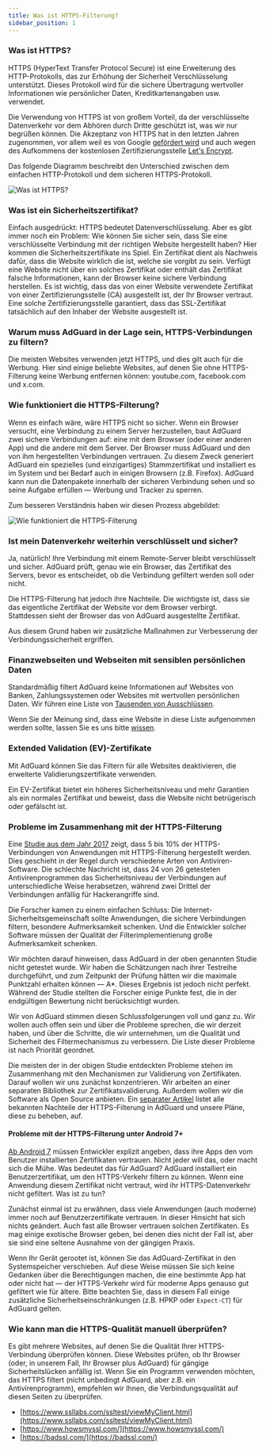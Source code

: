 ```yaml
---
title: Was ist HTTPS-Filterung?
sidebar_position: 1
---
```


### Was ist HTTPS?

HTTPS (HyperText Transfer Protocol Secure) ist eine Erweiterung des HTTP-Protokolls, das zur Erhöhung der Sicherheit Verschlüsselung unterstützt. Dieses Protokoll wird für die sichere Übertragung wertvoller Informationen wie persönlicher Daten, Kreditkartenangaben usw. verwendet.

Die Verwendung von HTTPS ist von großem Vorteil, da der verschlüsselte Datenverkehr vor dem Abhören durch Dritte geschützt ist, was wir nur begrüßen können. Die Akzeptanz von HTTPS hat in den letzten Jahren zugenommen, vor allem weil es von Google [gefördert wird](https://webmasters.googleblog.com/2014/08/https-as-ranking-signal.html) und auch wegen des Aufkommens der kostenlosen Zertifizierungsstelle [Let's Encrypt](https://en.wikipedia.org/wiki/Let's_Encrypt).

Das folgende Diagramm beschreibt den Unterschied zwischen dem einfachen HTTP-Protokoll und dem sicheren HTTPS-Protokoll.

![Was ist HTTPS?](https://cdn.adtidy.org/public/Adguard/Blog/https/what_is_https.png)

### Was ist ein Sicherheitszertifikat?

Einfach ausgedrückt: HTTPS bedeutet Datenverschlüsselung. Aber es gibt immer noch ein Problem: Wie können Sie sicher sein, dass Sie eine verschlüsselte Verbindung mit der richtigen Website hergestellt haben? Hier kommen die Sicherheitszertifikate ins Spiel. Ein Zertifikat dient als Nachweis dafür, dass die Website wirklich die ist, welche sie vorgibt zu sein. Verfügt eine Website nicht über ein solches Zertifikat oder enthält das Zertifikat falsche Informationen, kann der Browser keine sichere Verbindung herstellen. Es ist wichtig, dass das von einer Website verwendete Zertifikat von einer Zertifizierungsstelle (CA) ausgestellt ist, der Ihr Browser vertraut. Eine solche Zertifizierungsstelle garantiert, dass das SSL-Zertifikat tatsächlich auf den Inhaber der Website ausgestellt ist.

### Warum muss AdGuard in der Lage sein, HTTPS-Verbindungen zu filtern?

Die meisten Websites verwenden jetzt HTTPS, und dies gilt auch für die Werbung. Hier sind einige beliebte Websites, auf denen Sie ohne HTTPS-Filterung keine Werbung entfernen können: youtube.com, facebook.com und x.com.

### Wie funktioniert die HTTPS-Filterung?

Wenn es einfach wäre, wäre HTTPS nicht so sicher. Wenn ein Browser versucht, eine Verbindung zu einem Server herzustellen, baut AdGuard zwei sichere Verbindungen auf: eine mit dem Browser (oder einer anderen App) und die andere mit dem Server. Der Browser muss AdGuard und den von ihm hergestellten Verbindungen vertrauen. Zu diesem Zweck generiert AdGuard ein spezielles (und einzigartiges) Stammzertifikat und installiert es im System und bei Bedarf auch in einigen Browsern (z.B. Firefox). AdGuard kann nun die Datenpakete innerhalb der sicheren Verbindung sehen und so seine Aufgabe erfüllen — Werbung und Tracker zu sperren.

Zum besseren Verständnis haben wir diesen Prozess abgebildet:

![Wie funktioniert die HTTPS-Filterung](https://cdn.adtidy.org/public/Adguard/Blog/https/what_is_https_filtering.png)

### Ist mein Datenverkehr weiterhin verschlüsselt und sicher?

Ja, natürlich! Ihre Verbindung mit einem Remote-Server bleibt verschlüsselt und sicher. AdGuard prüft, genau wie ein Browser, das Zertifikat des Servers, bevor es entscheidet, ob die Verbindung gefiltert werden soll oder nicht.

Die HTTPS-Filterung hat jedoch ihre Nachteile. Die wichtigste ist, dass sie das eigentliche Zertifikat der Website vor dem Browser verbirgt. Stattdessen sieht der Browser das von AdGuard ausgestellte Zertifikat.

Aus diesem Grund haben wir zusätzliche Maßnahmen zur Verbesserung der Verbindungssicherheit ergriffen.

### Finanzwebseiten und Webseiten mit sensiblen persönlichen Daten

Standardmäßig filtert AdGuard keine Informationen auf Websites von Banken, Zahlungssystemen oder Websites mit wertvollen persönlichen Daten. Wir führen eine Liste von [Tausenden von Ausschlüssen](https://github.com/AdguardTeam/HttpsExclusions).

Wenn Sie der Meinung sind, dass eine Website in diese Liste aufgenommen werden sollte, lassen Sie es uns bitte [wissen](https://github.com/AdguardTeam/HttpsExclusions/issues/new).

### Extended Validation (EV)-Zertifikate

Mit AdGuard können Sie das Filtern für alle Websites deaktivieren, die erweiterte Validierungszertifikate verwenden.

Ein EV-Zertifikat bietet ein höheres Sicherheitsniveau und mehr Garantien als ein normales Zertifikat und beweist, dass die Website nicht betrügerisch oder gefälscht ist.

### Probleme im Zusammenhang mit der HTTPS-Filterung

Eine [Studie aus dem Jahr 2017](https://cdn.adtidy.org/public/Adguard/Blog/https/interception-ndss17.pdf) zeigt, dass 5 bis 10% der HTTPS-Verbindungen von Anwendungen mit HTTPS-Filterung hergestellt werden. Dies geschieht in der Regel durch verschiedene Arten von Antiviren-Software. Die schlechte Nachricht ist, dass 24 von 26 getesteten Antivirenprogrammen das Sicherheitsniveau der Verbindungen auf unterschiedliche Weise herabsetzen, während zwei Drittel der Verbindungen anfällig für Hackerangriffe sind.

Die Forscher kamen zu einem einfachen Schluss: Die Internet-Sicherheitsgemeinschaft sollte Anwendungen, die sichere Verbindungen filtern, besondere Aufmerksamkeit schenken. Und die Entwickler solcher Software müssen der Qualität der Filterimplementierung große Aufmerksamkeit schenken.

Wir möchten darauf hinweisen, dass AdGuard in der oben genannten Studie nicht getestet wurde. Wir haben die Schätzungen nach ihrer Testreihe durchgeführt, und zum Zeitpunkt der Prüfung hätten wir die maximale Punktzahl erhalten können — A\*. Dieses Ergebnis ist jedoch nicht perfekt. Während der Studie stellten die Forscher einige Punkte fest, die in der endgültigen Bewertung nicht berücksichtigt wurden.

Wir von AdGuard stimmen diesen Schlussfolgerungen voll und ganz zu. Wir wollen auch offen sein und über die Probleme sprechen, die wir derzeit haben, und über die Schritte, die wir unternehmen, um die Qualität und Sicherheit des Filtermechanismus zu verbessern. Die Liste dieser Probleme ist nach Priorität geordnet.

Die meisten der in der obigen Studie entdeckten Probleme stehen im Zusammenhang mit den Mechanismen zur Validierung von Zertifikaten. Darauf wollen wir uns zunächst konzentrieren. Wir arbeiten an einer separaten Bibliothek zur Zertifikatsvalidierung. Außerdem wollen wir die Software als Open Source anbieten. Ein [separater Artikel](../known-issues) listet alle bekannten Nachteile der HTTPS-Filterung in AdGuard und unsere Pläne, diese zu beheben, auf.

#### Probleme mit der HTTPS-Filterung unter Android 7+

[Ab Android 7](https://adguard.com/en/blog/android-nougat-release-and-what-does-it-mean-for-adguard-users.html) müssen Entwickler explizit angeben, dass ihre Apps den vom Benutzer installierten Zertifikaten vertrauen. Nicht jeder will das, oder macht sich die Mühe. Was bedeutet das für AdGuard? AdGuard installiert ein Benutzerzertifikat, um den HTTPS-Verkehr filtern zu können. Wenn eine Anwendung diesem Zertifikat nicht vertraut, wird ihr HTTPS-Datenverkehr nicht gefiltert. Was ist zu tun?

Zunächst einmal ist zu erwähnen, dass viele Anwendungen (auch moderne) immer noch auf Benutzerzertifikate vertrauen. In dieser Hinsicht hat sich nichts geändert. Auch fast alle Browser vertrauen solchen Zertifikaten. Es mag einige exotische Browser geben, bei denen dies nicht der Fall ist, aber sie sind eine seltene Ausnahme von der gängigen Praxis.

Wenn Ihr Gerät gerootet ist, können Sie das AdGuard-Zertifikat in den Systemspeicher verschieben. Auf diese Weise müssen Sie sich keine Gedanken über die Berechtigungen machen, die eine bestimmte App hat oder nicht hat — der HTTPS-Verkehr wird für moderne Apps genauso gut gefiltert wie für ältere. Bitte beachten Sie, dass in diesem Fall einige zusätzliche Sicherheitseinschränkungen (z.B. HPKP oder `Expect-CT`) für AdGuard gelten.

### Wie kann man die HTTPS-Qualität manuell überprüfen?

Es gibt mehrere Websites, auf denen Sie die Qualität Ihrer HTTPS-Verbindung überprüfen können. Diese Websites prüfen, ob Ihr Browser (oder, in unserem Fall, Ihr Browser plus AdGuard) für gängige Sicherheitslücken anfällig ist. Wenn Sie ein Programm verwenden möchten, das HTTPS filtert (nicht unbedingt AdGuard, aber z.B. ein Antivirenprogramm), empfehlen wir Ihnen, die Verbindungsqualität auf diesen Seiten zu überprüfen.

- [https://www.ssllabs.com/ssltest/viewMyClient.html](https://www.ssllabs.com/ssltest/viewMyClient.html)
- [https://www.howsmyssl.com/](https://www.howsmyssl.com/)
- [https://badssl.com/](https://badssl.com/)
